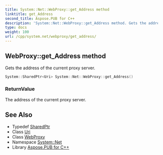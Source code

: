 ```yaml
---
title: System::Net::WebProxy::get_Address method
linktitle: get_Address
second_title: Aspose.PUB for C++
description: 'System::Net::WebProxy::get_Address method. Gets the address of the current proxy server in C++.'
type: docs
weight: 100
url: /cpp/system.net/webproxy/get_address/
---
```

## WebProxy::get_Address method


Gets the address of the current proxy server.

```cpp
System::SharedPtr<Uri> System::Net::WebProxy::get_Address()
```


### ReturnValue

The address of the current proxy server.

## See Also

* Typedef [SharedPtr](../../../system/sharedptr/)
* Class [Uri](../../../system/uri/)
* Class [WebProxy](../)
* Namespace [System::Net](../../)
* Library [Aspose.PUB for C++](../../../)
